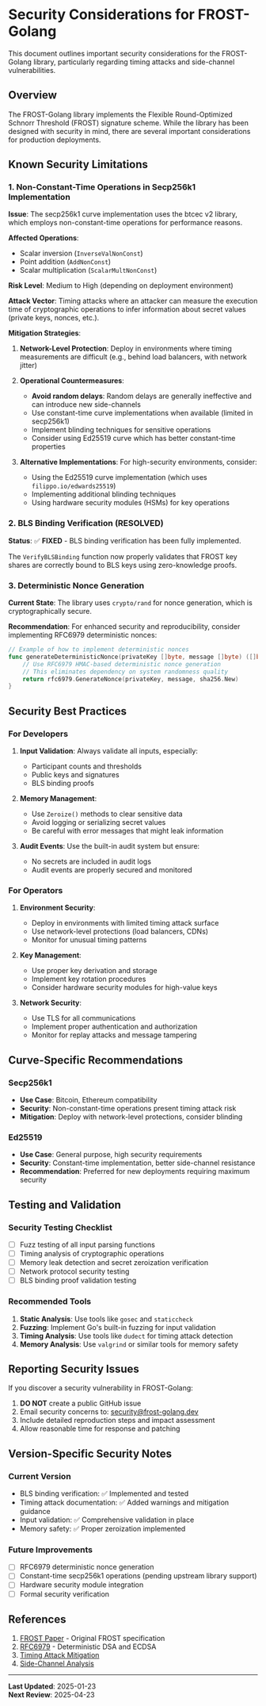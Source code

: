 # Security Considerations for FROST-Golang

This document outlines important security considerations for the FROST-Golang library, particularly regarding timing attacks and side-channel vulnerabilities.

## Overview

The FROST-Golang library implements the Flexible Round-Optimized Schnorr Threshold (FROST) signature scheme. While the library has been designed with security in mind, there are several important considerations for production deployments.

## Known Security Limitations

### 1. Non-Constant-Time Operations in Secp256k1 Implementation

**Issue**: The secp256k1 curve implementation uses the btcec v2 library, which employs non-constant-time operations for performance reasons.

**Affected Operations**:
- Scalar inversion (`InverseValNonConst`)
- Point addition (`AddNonConst`) 
- Scalar multiplication (`ScalarMultNonConst`)

**Risk Level**: Medium to High (depending on deployment environment)

**Attack Vector**: Timing attacks where an attacker can measure the execution time of cryptographic operations to infer information about secret values (private keys, nonces, etc.).

**Mitigation Strategies**:

1. **Network-Level Protection**: Deploy in environments where timing measurements are difficult (e.g., behind load balancers, with network jitter)

2. **Operational Countermeasures**:
   - **Avoid random delays**: Random delays are generally ineffective and can introduce new side-channels
   - Use constant-time curve implementations when available (limited in secp256k1)
   - Implement blinding techniques for sensitive operations
   - Consider using Ed25519 curve which has better constant-time properties

3. **Alternative Implementations**: For high-security environments, consider:
   - Using the Ed25519 curve implementation (which uses `filippo.io/edwards25519`)
   - Implementing additional blinding techniques
   - Using hardware security modules (HSMs) for key operations

### 2. BLS Binding Verification (RESOLVED)

**Status**: ✅ **FIXED** - BLS binding verification has been fully implemented.

The `VerifyBLSBinding` function now properly validates that FROST key shares are correctly bound to BLS keys using zero-knowledge proofs.

### 3. Deterministic Nonce Generation

**Current State**: The library uses `crypto/rand` for nonce generation, which is cryptographically secure.

**Recommendation**: For enhanced security and reproducibility, consider implementing RFC6979 deterministic nonces:

```go
// Example of how to implement deterministic nonces
func generateDeterministicNonce(privateKey []byte, message []byte) ([]byte, error) {
    // Use RFC6979 HMAC-based deterministic nonce generation
    // This eliminates dependency on system randomness quality
    return rfc6979.GenerateNonce(privateKey, message, sha256.New)
}
```

## Security Best Practices

### For Developers

1. **Input Validation**: Always validate all inputs, especially:
   - Participant counts and thresholds
   - Public keys and signatures
   - BLS binding proofs

2. **Memory Management**: 
   - Use `Zeroize()` methods to clear sensitive data
   - Avoid logging or serializing secret values
   - Be careful with error messages that might leak information

3. **Audit Events**: Use the built-in audit system but ensure:
   - No secrets are included in audit logs
   - Audit events are properly secured and monitored

### For Operators

1. **Environment Security**:
   - Deploy in environments with limited timing attack surface
   - Use network-level protections (load balancers, CDNs)
   - Monitor for unusual timing patterns

2. **Key Management**:
   - Use proper key derivation and storage
   - Implement key rotation procedures
   - Consider hardware security modules for high-value keys

3. **Network Security**:
   - Use TLS for all communications
   - Implement proper authentication and authorization
   - Monitor for replay attacks and message tampering

## Curve-Specific Recommendations

### Secp256k1
- **Use Case**: Bitcoin, Ethereum compatibility
- **Security**: Non-constant-time operations present timing attack risk
- **Mitigation**: Deploy with network-level protections, consider blinding

### Ed25519  
- **Use Case**: General purpose, high security requirements
- **Security**: Constant-time implementation, better side-channel resistance
- **Recommendation**: Preferred for new deployments requiring maximum security

## Testing and Validation

### Security Testing Checklist

- [ ] Fuzz testing of all input parsing functions
- [ ] Timing analysis of cryptographic operations
- [ ] Memory leak detection and secret zeroization verification
- [ ] Network protocol security testing
- [ ] BLS binding proof validation testing

### Recommended Tools

1. **Static Analysis**: Use tools like `gosec` and `staticcheck`
2. **Fuzzing**: Implement Go's built-in fuzzing for input validation
3. **Timing Analysis**: Use tools like `dudect` for timing attack detection
4. **Memory Analysis**: Use `valgrind` or similar tools for memory safety

## Reporting Security Issues

If you discover a security vulnerability in FROST-Golang:

1. **DO NOT** create a public GitHub issue
2. Email security concerns to: security@frost-golang.dev
3. Include detailed reproduction steps and impact assessment
4. Allow reasonable time for response and patching

## Version-Specific Security Notes

### Current Version
- BLS binding verification: ✅ Implemented and tested
- Timing attack documentation: ✅ Added warnings and mitigation guidance
- Input validation: ✅ Comprehensive validation in place
- Memory safety: ✅ Proper zeroization implemented

### Future Improvements
- [ ] RFC6979 deterministic nonce generation
- [ ] Constant-time secp256k1 operations (pending upstream library support)
- [ ] Hardware security module integration
- [ ] Formal security verification

## References

1. [FROST Paper](https://eprint.iacr.org/2020/852.pdf) - Original FROST specification
2. [RFC6979](https://tools.ietf.org/rfc/rfc6979.txt) - Deterministic DSA and ECDSA
3. [Timing Attack Mitigation](https://cr.yp.to/antiforgery/cachetiming-20050414.pdf)
4. [Side-Channel Analysis](https://link.springer.com/book/10.1007/978-0-387-71829-3)

---

**Last Updated**: 2025-01-23  
**Next Review**: 2025-04-23

